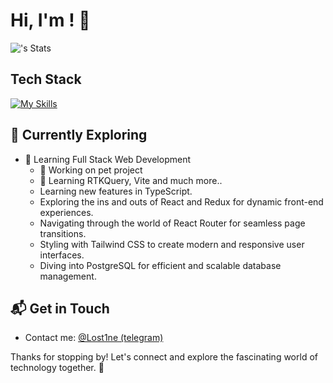 # Hi, I'm <Denis>! 👋

![<username>'s Stats](https://github-readme-stats.vercel.app/api?username=<Lost1ck>&theme=vue-dark&show_icons=true&hide_border=true&count_private=true)


## Tech Stack
[![My Skills](https://skillicons.dev/icons?i=js,ts,react,redux,html,css,sass,webpack,vite,bootstrap,babel,figma,vscode)](https://skillicons.dev)

## 🌱 Currently Exploring

- 🚀 Learning Full Stack Web Development
  - 🔭 Working on pet project
  - 🌱 Learning RTKQuery, Vite and much more..
  - Learning new features in TypeScript.
  - Exploring the ins and outs of React and Redux for dynamic front-end experiences.
  - Navigating through the world of React Router for seamless page transitions.
  - Styling with Tailwind CSS to create modern and responsive user interfaces.
  - Diving into PostgreSQL for efficient and scalable database management.


## 📬 Get in Touch

- Contact me: <a href="https://t.me/Lost1ne">@Lost1ne (telegram)</a>


Thanks for stopping by! Let's connect and explore the fascinating world of technology together. 🚀

